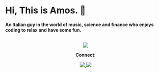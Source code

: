# Hi, This is Amos. 👻
<b>
  An Italian guy in the world of music, science and finance who enjoys coding to relax and have some fun. 
</b>
<br></br>
<p align="center">
  <a href="https://skillicons.dev">
    <img src="https://skillicons.dev/icons?i=py,cpp,matlab,unreal,vscode,github&theme=dark&perline=3" />
  </a>
</p>
<p align="center">
  <b>
    Connect:
  </b>
</p>
<p align="center">
  <a href="www.linkedin.com/in/amos-bocelli-bab86411a">
    <img src="https://skillicons.dev/icons?i=linkedin" />
  </a>
  <a href="https://www.instagram.com/amosbocelli/">
    <img src="https://skillicons.dev/icons?i=instagram" />
  </a>
</p
